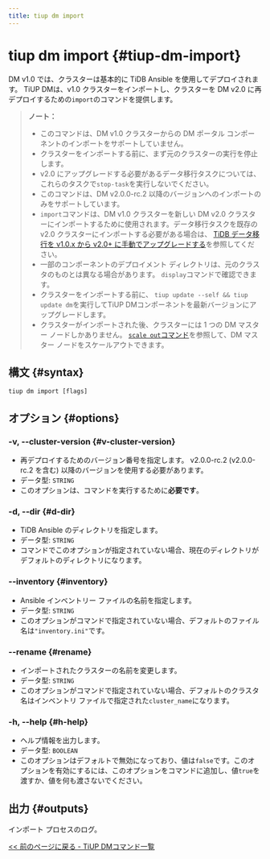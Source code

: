 ```yaml
---
title: tiup dm import
---
```


# tiup dm import {#tiup-dm-import}

DM v1.0 では、クラスターは基本的に TiDB Ansible を使用してデプロイされます。 TiUP DMは、v1.0 クラスターをインポートし、クラスターを DM v2.0 に再デプロイするための`import`のコマンドを提供します。

> **ノート：**
>
> -   このコマンドは、DM v1.0 クラスターからの DM ポータル コンポーネントのインポートをサポートしていません。
> -   クラスターをインポートする前に、まず元のクラスターの実行を停止します。
> -   v2.0 にアップグレードする必要があるデータ移行タスクについては、これらのタスクで`stop-task`を実行しないでください。
> -   このコマンドは、DM v2.0.0-rc.2 以降のバージョンへのインポートのみをサポートしています。
> -   `import`コマンドは、DM v1.0 クラスターを新しい DM v2.0 クラスターにインポートするために使用されます。データ移行タスクを既存の v2.0 クラスターにインポートする必要がある場合は、 [TiDB データ移行を v1.0.x から v2.0+ に手動でアップグレードする](/dm/manually-upgrade-dm-1.0-to-2.0.md)を参照してください。
> -   一部のコンポーネントのデプロイメント ディレクトリは、元のクラスタのものとは異なる場合があります。 `display`コマンドで確認できます。
> -   クラスターをインポートする前に、 `tiup update --self && tiup update dm`を実行してTiUP DMコンポーネントを最新バージョンにアップグレードします。
> -   クラスターがインポートされた後、クラスターには 1 つの DM マスター ノードしかありません。 [`scale out`コマンド](/tiup/tiup-component-dm-scale-out.md)を参照して、DM マスター ノードをスケールアウトできます。

## 構文 {#syntax}

```shell
tiup dm import [flags]
```

## オプション {#options}

### -v, --cluster-version {#v-cluster-version}

-   再デプロイするためのバージョン番号を指定します。 v2.0.0-rc.2 (v2.0.0-rc.2 を含む) 以降のバージョンを使用する必要があります。
-   データ型: `STRING`
-   このオプションは、コマンドを実行するために**必要です**。

### -d, --dir {#d-dir}

-   TiDB Ansible のディレクトリを指定します。
-   データ型: `STRING`
-   コマンドでこのオプションが指定されていない場合、現在のディレクトリがデフォルトのディレクトリになります。

### &#x20;--inventory {#inventory}

-   Ansible インベントリー ファイルの名前を指定します。
-   データ型: `STRING`
-   このオプションがコマンドで指定されていない場合、デフォルトのファイル名は`"inventory.ini"`です。

### --rename {#rename}

-   インポートされたクラスターの名前を変更します。
-   データ型: `STRING`
-   このオプションがコマンドで指定されていない場合、デフォルトのクラスタ名はインベントリ ファイルで指定された`cluster_name`になります。

### -h, --help {#h-help}

-   ヘルプ情報を出力します。
-   データ型: `BOOLEAN`
-   このオプションはデフォルトで無効になっており、値は`false`です。このオプションを有効にするには、このオプションをコマンドに追加し、値`true`を渡すか、値を何も渡さないでください。

## 出力 {#outputs}

インポート プロセスのログ。

[&lt;&lt; 前のページに戻る - TiUP DMコマンド一覧](/tiup/tiup-component-dm.md#command-list)
